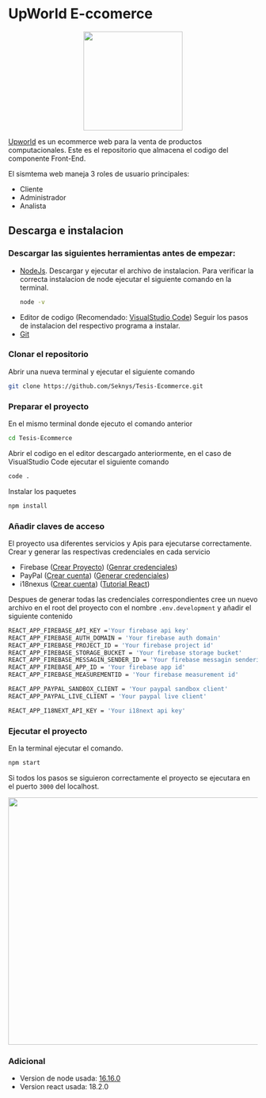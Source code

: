 # UpWorld E-ccomerce

<p align="center"><img width='200px' height='200px' src="https://firebasestorage.googleapis.com/v0/b/ecommerce-tesis.appspot.com/o/Junk%2FLogoT.png?alt=media&token=2857c39b-afd2-4bea-8a3a-569634c8a6ba"></p>

[Upworld](https://ecommerce-epn.web.app/home) es un ecommerce web para la venta de productos computacionales. Este es el repositorio que almacena el codigo del componente Front-End.

El sismtema web maneja 3 roles de usuario principales:
- Cliente
- Administrador
- Analista


## Descarga e instalacion

### Descargar las  siguientes herramientas antes de empezar: 
- [NodeJs](https://nodejs.org/en/).
    Descargar y ejecutar el archivo de instalacion. Para verificar la correcta instalacion de node ejecutar el siguiente comando en la terminal.
    ```sh
    node -v
    ```
- Editor de codigo (Recomendado: [VisualStudio Code](https://code.visualstudio.com/download)) Seguir los pasos de instalacion del respectivo programa a instalar.
- [Git](https://git-scm.com/downloads) 

### Clonar el repositorio
Abrir una nueva terminal y ejecutar el siguiente comando

```sh
git clone https://github.com/Seknys/Tesis-Ecommerce.git 
```

### Preparar el proyecto
En el mismo terminal donde ejecuto el comando anterior 
```sh
cd Tesis-Ecommerce
```
Abrir el codigo en el editor descargado anteriormente, en el caso de VisualStudio Code ejecutar el siguiente comando 
```sh
code .
```
Instalar los paquetes 
```sh
npm install
```
### Añadir claves de acceso
El proyecto usa diferentes servicios y Apis para ejecutarse correctamente. Crear y generar las respectivas credenciales en cada servicio
- Firebase ([Crear Proyecto](https://cloud.google.com/firestore/docs/client/get-firebase)) ([Genrar credenciales](https://support.google.com/firebase/answer/9326094?hl=en))
- PayPal ([Crear cuenta](https://developer.paypal.com/home/)) ([Generar credenciales](https://developer.paypal.com/api/rest/))
- i18nexus ([Crear cuenta](https://i18nexus.com/)) ([Tutorial React](https://i18nexus.com/react-tutorial/))

Despues de generar todas las credenciales correspondientes cree un nuevo archivo en el root del proyecto con el nombre  ``` .env.development ``` y añadir el siguiente contenido

```sh
REACT_APP_FIREBASE_API_KEY ='Your firebase api key'
REACT_APP_FIREBASE_AUTH_DOMAIN = 'Your firebase auth domain'
REACT_APP_FIREBASE_PROJECT_ID = 'Your firebase project id'
REACT_APP_FIREBASE_STORAGE_BUCKET = 'Your firebase storage bucket'
REACT_APP_FIREBASE_MESSAGIN_SENDER_ID = 'Your firebase messagin senderid'
REACT_APP_FIREBASE_APP_ID = 'Your firebase app id'
REACT_APP_FIREBASE_MEASUREMENTID = 'Your firebase measurement id'

REACT_APP_PAYPAL_SANDBOX_CLIENT = 'Your paypal sandbox client'
REACT_APP_PAYPAL_LIVE_CLIENT = 'Your paypal live client'

REACT_APP_I18NEXT_API_KEY = 'Your i18next api key'
```

### Ejecutar el proyecto
En la terminal  ejecutar el comando.
``` sh
npm start
```

Si todos los pasos se siguieron correctamente el proyecto se ejecutara en el puerto ``` 3000 ``` del localhost.

<p align="center"><img width='800px' height='500px'  src="https://user-images.githubusercontent.com/74793607/216442750-e7cf147a-671a-4827-bf98-05d74869209b.png"></p>


### Adicional
- Version de node usada: [16.16.0](https://nodejs.org/en/blog/release/v16.16.0/)
- Version react usada: 18.2.0

